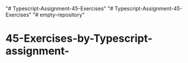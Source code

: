 "# Typescript-Assignment-45-Exercises" 
"# Typescript-Assignment-45-Exercises" 
"# empty-repository" 
# 45-Exercises-by-Typescript-assignment-

